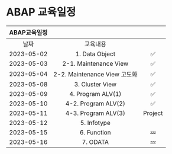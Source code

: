 # ABAP 교육일정

|ABAP교육일정|||
|:------:|:---:|:---:|
|날짜|교육내용||
|2023-05-02|1. Data Object|✅|
|2023-05-03|2-1. Maintenance View|✅|
|2023-05-04|2-2. Maintenance View 고도화|✅|
|2023-05-08|3. Cluster View|✅|
|2023-05-09|4. Program ALV(1)| ✅ |
|2023-05-10|4-2. Program ALV(2)| ✅ |
|2023-05-11|4-3. Program ALV(3)| Project |
|2023-05-12|5. Infotype|  |
|2023-05-15|6. Function| 💤 |
|2023-05-16|7. ODATA| 💤 |
